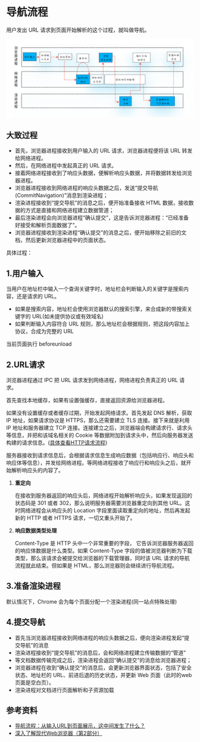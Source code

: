 # 导航流程

用户发出 URL 请求到页面开始解析的这个过程，就叫做导航。

![导航流程图](../img/navigation.png)

## 大致过程

* 首先，浏览器进程接收到用户输入的 URL 请求，浏览器进程便将该 URL 转发给网络进程。
* 然后，在网络进程中发起真正的 URL 请求。
* 接着网络进程接收到了响应头数据，便解析响应头数据，并将数据转发给浏览器进程。
* 浏览器进程接收到网络进程的响应头数据之后，发送“提交导航 (CommitNavigation)”消息到渲染进程；
* 渲染进程接收到“提交导航”的消息之后，便开始准备接收 HTML 数据，接收数据的方式是直接和网络进程建立数据管道；
* 最后渲染进程会向浏览器进程“确认提交”，这是告诉浏览器进程：“已经准备好接受和解析页面数据了”。
* 浏览器进程接收到渲染进程“确认提交”的消息之后，便开始移除之前旧的文档，然后更新浏览器进程中的页面状态。

具体过程：

## 1.用户输入

当用户在地址栏中输入一个查询关键字时，地址栏会判断输入的关键字是搜索内容，还是请求的 URL。

* 如果是搜索内容，地址栏会使用浏览器默认的搜索引擎，来合成新的带搜索关键字的 URL(如未提供协议或有效域名)
* 如果判断输入内容符合 URL 规则，那么地址栏会根据规则，把这段内容加上协议，合成为完整的 URL

当前页面执行 beforeunload

## 2.URL请求

浏览器进程通过 IPC 把 URL 请求发到网络进程，网络进程负责真正的 URL 请求。

首先查找本地缓存，如果有设置强缓存，直接返回资源给浏览器进程。

如果没有设置缓存或者缓存过期，开始发起网络请求。首先发起 DNS 解析，获取 IP 地址，如果请求协议是 HTTPS，那么还需要建立 TLS 连接。接下来就是利用 IP 地址和服务器建立 TCP 连接。连接建立之后，浏览器端会构建请求行、请求头等信息，并把和该域名相关的 Cookie 等数据附加到请求头中，然后向服务器发送构建的请求信息。([具体查看HTTP请求流程](./HTTP请求流程))

服务器接收到请求信息后，会根据请求信息生成响应数据（包括响应行、响应头和响应体等信息），并发给网络进程。等网络进程接收了响应行和响应头之后，就开始解析响应头的内容了。

 1. **重定向**

    在接收到服务器返回的响应头后，网络进程开始解析响应头，如果发现返回的状态码是 301 或者 302，那么说明服务器需要浏览器重定向到其他 URL。这时网络进程会从响应头的 Location 字段里面读取重定向的地址，然后再发起新的 HTTP 或者 HTTPS 请求，一切又重头开始了。

 2. **响应数据类型处理**

    Content-Type 是 HTTP 头中一个非常重要的字段， 它告诉浏览器服务器返回的响应体数据是什么类型。如果 Content-Type 字段的值被浏览器判断为下载类型，那么该请求会被提交给浏览器的下载管理器，同时该 URL 请求的导航流程就此结束。但如果是 HTML，那么浏览器则会继续进行导航流程。

## 3.准备渲染进程

默认情况下，Chrome 会为每个页面分配一个渲染进程(同一站点特殊处理)

## 4.提交导航

* 首先当浏览器进程接收到网络进程的响应头数据之后，便向渲染进程发起“提交导航”的消息
* 渲染进程接收到“提交导航”的消息后，会和网络进程建立传输数据的“管道”
* 等文档数据传输完成之后，渲染进程会返回“确认提交”的消息给浏览器进程；
* 浏览器进程在收到“确认提交”的消息后，会更新浏览器界面状态，包括了安全状态、地址栏的 URL、前进后退的历史状态，并更新 Web 页面（此时的web页面是空白页）。
* 渲染进程对文档进行页面解析和子资源加载

## 参考资料

* [导航流程：从输入URL到页面展示，这中间发生了什么？](https://time.geekbang.org/column/article/117637)
* [深入了解现代Web浏览器（第2部分）](https://developers.google.com/web/updates/2018/09/inside-browser-part2#top_of_page)
